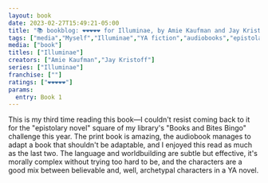 ```yaml
---
layout: book
date: 2023-02-27T15:49:21-05:00
title: "📚 bookblog: ❤️❤️❤️❤️❤️ for Illuminae, by Amie Kaufman and Jay Kristoff"
tags: ["media","Myself","Illuminae","YA fiction","audiobooks","epistolary media","AI","artificial intelligence","Amie Kaufman","Jay Kristoff"]
media: ["book"]
titles: ["Illuminae"]
creators: ["Amie Kaufman","Jay Kristoff"]
series: ["Illuminae"]
franchise: [""]
ratings: ["❤️❤️❤️❤️❤️"]
params:
  entry: Book 1
---
```

This is my third time reading this book—I couldn't resist coming back to it for the "epistolary novel" square of my library's "Books and Bites Bingo" challenge this year. The print book is amazing, the audiobook manages to adapt a book that shouldn't be adaptable, and I enjoyed this read as much as the last two. The language and worldbuilding are subtle but effective, it's morally complex without trying too hard to be, and the characters are a good mix between believable and, well, archetypal characters in a YA novel.
